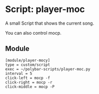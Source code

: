 # Script: player-moc

A small Script that shows the current song.

You can also control mocp.


## Module

```
[module/player-mocy]
type = custom/script
exec = ~/polybar-scripts/player-moc.py
interval = 5
click-left = mocp -f
click-right = mocp -r
click-middle = mocp -P
```
